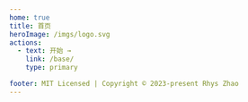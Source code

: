 ```yaml
---
home: true
title: 首页
heroImage: /imgs/logo.svg
actions:
  - text: 开始 →
    link: /base/
    type: primary

footer: MIT Licensed | Copyright © 2023-present Rhys Zhao
---
```

